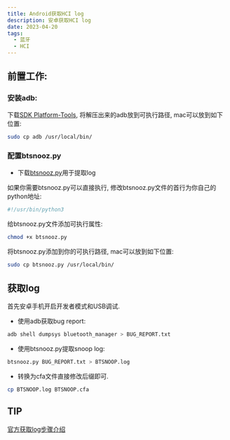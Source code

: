 ```yaml
---
title: Android获取HCI log
description: 安卓获取HCI log
date: 2023-04-20
tags:
  - 蓝牙
  - HCI
---
```


## 前置工作:
### 安装adb:
下载[SDK Platform-Tools](https://developer.android.com/studio/releases/platform-tools),
将解压出来的adb放到可执行路径, mac可以放到如下位置:
```bash
sudo cp adb /usr/local/bin/
```

### 配置btsnooz.py
- 下载[btsnooz.py](https://cs.android.com/android/platform/superproject/+/master:packages/modules/Bluetooth/system/tools/scripts/btsnooz.py)用于提取log

如果你需要btsnooz.py可以直接执行, 修改btsnooz.py文件的首行为你自己的python地址:
```python
#!/usr/bin/python3
```

给btsnooz.py文件添加可执行属性:
```bash
chmod +x btsnooz.py
```

将btsnooz.py添加到你的可执行路径, mac可以放到如下位置:
```bash
sudo cp btsnooz.py /usr/local/bin/
```


## 获取log

首先安卓手机开启开发者模式和USB调试.
- 使用adb获取bug report:
```bash
adb shell dumpsys bluetooth_manager > BUG_REPORT.txt
```

- 使用btsnooz.py提取snoop log:
```bash
btsnooz.py BUG_REPORT.txt > BTSNOOP.log
````

- 转换为cfa文件直接修改后缀即可.
```bash
cp BTSNOOP.log BTSNOOP.cfa
```

## TIP
[官方获取log步骤介绍](https://source.android.com/docs/core/connect/bluetooth/verifying_debugging#debugging-with-bug-reports)
